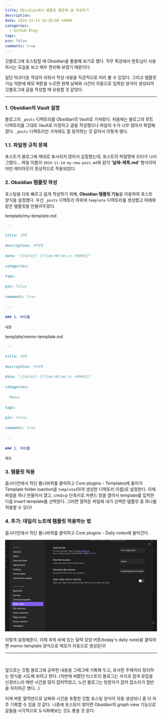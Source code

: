 ```yaml
---
title: Obsidian에서 템플릿 활용해 글 작성하기
description: 
date: 2024-11-14 19:20:00 +0900
categories:
  - Github Blog
tags: 
pin: false
comments: true
---
```

깃블로그에 포스팅할 때 Obsidian을 활용해 보기로 했다. 직무 특강에서 멘토님이 사용하시는 모습을 보고 매우 편리해 보였기 때문이다.   

일단 마크다운 작성이 쉬워서 작성 내용을 직관적으로 미리 볼 수 있었다. 그리고 템플릿 기능 덕분에 메모 버튼을 누르면 현재 날짜와 시간이 자동으로 입력된 양식이 생성되어 깃블로그에 글을 작성할 때 유용할 것 같았다.

---

### 1. Obsidian의 Vault 설정

블로그의 `_posts` 디렉토리를 Obsidian의 Vault로 가져왔다. 처음에는 블로그의 루트 디렉토리를 그대로 Vault로 지정하고 글을 작성했으나 파일의 수가 너무 많아서 복잡해졌다. `_posts` 디렉토리만 가져와도 잘 동작하는 것 같아서 이렇게 했다. 

### 1.1. 파일명 규칙 문제

포스트가 블로그에 제대로 표시되지 않아서 삽질했는데, 포스트의 파일명에 오타가 나서 그랬다... 파일 이름이 `2024-11-14-my-new-post.md`와 같이 **‘날짜-제목.md’** 형식이어야만 레이아웃이 정상적으로 적용되었다.

### 2. Obsidian 템플릿 작성

포스팅을 더욱 빠르고 쉽게 작성하기 위해, **Obsidian 템플릿 기능**을 이용하여 포스트 양식을 설정했다. 우선 `_posts` 디렉토리 하위에 `templete` 디렉토리를 생성했고 아래와 같은 템플릿을 만들어두었다.

template/my-template.md
```markdown
---

title: 제목

description: 부제목

date: "{{date}} {{time:HH:mm:ss +0900}}"

categories:

tags:

pin: false

comments: true

---

### 1. 타이틀

내용
```

template/memo-template.md
```markdown
---

title: 제목

description: 부제목

date: "{{date}} {{time:HH:mm:ss +0900}}"

categories:

- Memos

tags:

pin: false

comments: true

---

### 1. 타이틀

메모
```


### 3. 템플릿 적용
옵시디언에서 하단 톱니바퀴를 클릭하고 Core plugins - Templates에 들어가 Template folder loaction을 `template`(아까 생성한 디렉토리 이름)로 설정한다.
이제 파일을 하나 만들어서 열고, cmd+p 단축키로 커맨드 창을 열어서 template를 입력한 다음 Insert template를 선택한다. 그러면 열어둔 파일에 내가 선택한 템플릿 중 하나를 적용할 수 있다!

### 4. 추가: 데일리 노트에 템플릿 적용하는 법
옵시디언에서 하단 톱니바퀴를 클릭하고 Core plugins - Daliy notes에 들어간다.  

![Image](/assets/images/24/1114-2.png)

이렇게 설정해준다. 이제 좌측 바에 있는 달력 모양 버튼(today's daily note)을 클릭하면 memo-template 양식으로 메모가 자동으로 생성된다!    

___  
<br/>

앞으로는 깃헙 블로그에 공부한 내용을 그때그때 기록해 두고, 유사한 주제끼리 정리하는 방식을 시도해 보려고 한다. (저번에 써봤던 티스토리 블로그는 서식과 검색 유입을 신경쓰느라 매번 시간을 많이 잡아먹었고, 노션 블로그는 방문자가 없어 잡소리가 절반을 차지하곤 했다...)   

이제 버튼 딸깍만으로 날짜와 시간을 포함한 깃헙 포스팅 양식이 자동 생성되니 좀 더 자주 기록할 수 있을 것 같다. 나중에 포스팅이 쌓이면 Obsidian의 graph view 기능으로 글들을 시각적으로 도식화해보는 것도 좋을 것 같다.
